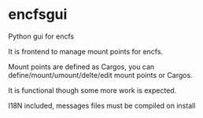# encfsgui
Python gui for encfs 

It is frontend to manage mount points for encfs. 

Mount points are defined as Cargos, you can define/mount/umount/delte/edit mount points or Cargos.

It is functional though some more work is expected.

I18N included, messages files must be compiled on install

